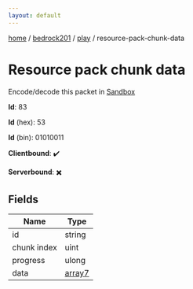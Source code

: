 ```yaml
---
layout: default
---
```


[home](/)  /  [bedrock201](/protocol/bedrock201)  /  [play](/protocol/bedrock201/play)  /  resource-pack-chunk-data

# Resource pack chunk data

Encode/decode this packet in [Sandbox](../../../sandbox/bedrock201#Play.ResourcePackChunkData)

**Id**: 83

**Id** (hex): 53

**Id** (bin): 01010011

**Clientbound**: ✔️

**Serverbound**: ✖️

## Fields

Name | Type
---|---
id | string
chunk index | uint
progress | ulong
data | [array7](/protocol/bedrock201/arrays)
